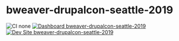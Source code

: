 # bweaver-drupalcon-seattle-2019

![CI none](https://img.shields.io/badge/ci-none-orange.svg)
[![Dashboard bweaver-drupalcon-seattle-2019](https://img.shields.io/badge/dashboard-bweaver_drupalcon_seattle_2019-yellow.svg)](https://dashboard.pantheon.io/sites/a729011f-d181-4a23-bbac-e44a0416ba54#dev/code)
[![Dev Site bweaver-drupalcon-seattle-2019](https://img.shields.io/badge/site-bweaver_drupalcon_seattle_2019-blue.svg)](http://dev-bweaver-drupalcon-seattle-2019.pantheonsite.io/)
